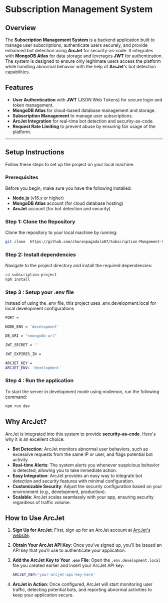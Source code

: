 # Subscription Management System

## Overview

The **Subscription Management System** is a backend application built to manage user subscriptions, authenticate users securely, and provide enhanced bot detection using **ArcJet** for security-as-code. It integrates with **MongoDB Atlas** for data storage and leverages **JWT** for authentication. The system is designed to ensure only legitimate users access the platform while handling abnormal behavior with the help of **ArcJet**'s bot detection capabilities.

## Features

- **User Authentication** with **JWT** (JSON Web Tokens) for secure login and token management.
- **MongoDB Atlas** for cloud-based database management and storage.
- **Subscription Management** to manage user subscriptions.
- **ArcJet Integration** for real-time bot detection and security-as-code.
- **Request Rate Limiting** to prevent abuse by ensuring fair usage of the platform.

---

## Setup Instructions

Follow these steps to set up the project on your local machine.

### Prerequisites

Before you begin, make sure you have the following installed:

- **Node.js** (v16.x or higher)
- **MongoDB Atlas** account (for cloud database hosting)
- **ArcJet** account (for bot detection and security)

### Step 1: Clone the Repository

Clone the repository to your local machine by running:

```bash
git clone  https://github.com/charanpagadala07/Subscription-Mangement-System.git
```

### Step 2: Install dependencies

Navigate to the project directory and install the required dependencies:

```bash
cd subscription-project
npm install
```

### Step 3 : Setup your .env file
Instead of using the .env file, this project uses .env.development.local for local development configurations
```bash
PORT = 

NODE_ENV = 'development'

DB_URI = "<mongodb-url"

JWT_SECRET = ''

JWT_EXPIRES_IN = 

ARCJET_KEY = 
ARCJET_ENV= 'development'

```
### Step 4 : Run the application
To start the server in development mode using nodemon, run the following command:
```bash
npm run dev
```


## Why ArcJet?

ArcJet is integrated into this system to provide **security-as-code**. Here's why it is an excellent choice:

- **Bot Detection**: ArcJet monitors abnormal user behaviors, such as excessive requests from the same IP or user, and flags potential bot activity.
- **Real-time Alerts**: The system alerts you whenever suspicious behavior is detected, allowing you to take immediate action.
- **Easy Integration**: ArcJet provides an easy way to integrate bot detection and security features with minimal configuration.
- **Customizable Security**: Adjust the security configuration based on your environment (e.g., development, production).
- **Scalable**: ArcJet scales seamlessly with your app, ensuring security regardless of traffic volume.

## How to Use ArcJet

1. **Sign Up for ArcJet**: First, sign up for an ArcJet account at [ArcJet's website](https://www.arcjet.com).
2. **Obtain Your ArcJet API Key**: Once you've signed up, you'll be issued an API key that you'll use to authenticate your application.
3. **Add the ArcJet Key to Your `.env` File**: Open the `.env.development.local` file you created earlier and insert your ArcJet API key:

    ```bash
    ARCJET_KEY='your-arcjet-api-key-here'
    ```

4. **ArcJet in Action**: Once configured, ArcJet will start monitoring user traffic, detecting potential bots, and reporting abnormal activities to keep your application secure.

